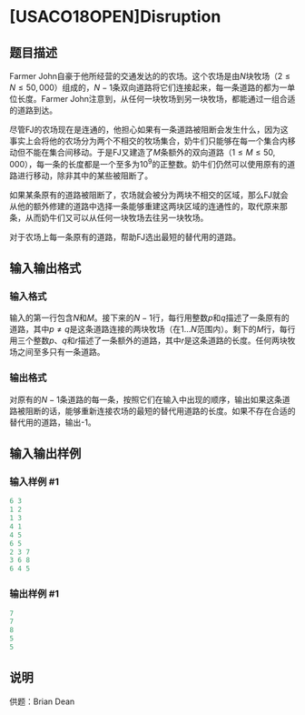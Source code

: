 # [USACO18OPEN]Disruption

## 题目描述

Farmer John自豪于他所经营的交通发达的的农场。这个农场是由$N$块牧场（$2 \leq N \leq 50,000$）组成的，$N-1$条双向道路将它们连接起来，每一条道路的都为一单位长度。Farmer John注意到，从任何一块牧场到另一块牧场，都能通过一组合适的道路到达。

尽管FJ的农场现在是连通的，他担心如果有一条道路被阻断会发生什么，因为这事实上会将他的农场分为两个不相交的牧场集合，奶牛们只能够在每一个集合内移动但不能在集合间移动。于是FJ又建造了$M$条额外的双向道路（$1 \leq M \leq 50,000$），每一条的长度都是一个至多为$10^9$的正整数。奶牛们仍然可以使用原有的道路进行移动，除非其中的某些被阻断了。

如果某条原有的道路被阻断了，农场就会被分为两块不相交的区域，那么FJ就会从他的额外修建的道路中选择一条能够重建这两块区域的连通性的，取代原来那条，从而奶牛们又可以从任何一块牧场去往另一块牧场。

对于农场上每一条原有的道路，帮助FJ选出最短的替代用的道路。

## 输入输出格式

### 输入格式

输入的第一行包含$N$和$M$。接下来的$N-1$行，每行用整数$p$和$q$描述了一条原有的道路，其中$p \neq q$是这条道路连接的两块牧场（在$1 \ldots N$范围内）。剩下的$M$行，每行用三个整数$p$、$q$和$r$描述了一条额外的道路，其中$r$是这条道路的长度。任何两块牧场之间至多只有一条道路。

### 输出格式

对原有的$N-1$条道路的每一条，按照它们在输入中出现的顺序，输出如果这条道路被阻断的话，能够重新连接农场的最短的替代用道路的长度。如果不存在合适的替代用的道路，输出-1。

## 输入输出样例

### 输入样例 #1

```cpp
6 3
1 2
1 3
4 1
4 5
6 5
2 3 7
3 6 8
6 4 5
```


### 输出样例 #1

```cpp
7
7
8
5
5
```


## 说明

供题：Brian Dean

